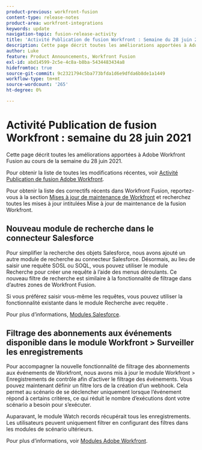 ```yaml
---
product-previous: workfront-fusion
content-type: release-notes
product-area: workfront-integrations
keywords: update
navigation-topic: fusion-release-activity
title: 'Activité Publication de fusion Workfront : Semaine du 28 juin 2021'''
description: Cette page décrit toutes les améliorations apportées à Adobe Workfront Fusion au cours de la semaine du 28 juin 2021.
author: Luke
feature: Product Announcements, Workfront Fusion
exl-id: abd14599-2c5e-4c8a-b8ba-5434483434a8
hidefromtoc: true
source-git-commit: 9c2321794c5ba773bfda1d6e9dfda6b8de1a1449
workflow-type: tm+mt
source-wordcount: '265'
ht-degree: 0%

---
```


# Activité Publication de fusion Workfront : semaine du 28 juin 2021

Cette page décrit toutes les améliorations apportées à Adobe Workfront Fusion au cours de la semaine du 28 juin 2021.

Pour obtenir la liste de toutes les modifications récentes, voir [Activité Publication de fusion Adobe Workfront](../../../product-announcements/product-releases/fusion-release-activity/fusion-release-activity.md).

Pour obtenir la liste des correctifs récents dans Workfront Fusion, reportez-vous à la section [Mises à jour de maintenance de Workfront](https://one.workfront.com/s/article/Workfront-Maintenance-Updates-1882317350) et recherchez toutes les mises à jour intitulées Mise à jour de maintenance de la fusion Workfront.

## Nouveau module de recherche dans le connecteur Salesforce

Pour simplifier la recherche des objets Salesforce, nous avons ajouté un autre module de recherche au connecteur Salesforce. Désormais, au lieu de saisir une requête SOSL ou SOQL, vous pouvez utiliser le module Recherche pour créer une requête à l’aide des menus déroulants. Ce nouveau filtre de recherche est similaire à la fonctionnalité de filtrage dans d’autres zones de Workfront Fusion.

Si vous préférez saisir vous-même les requêtes, vous pouvez utiliser la fonctionnalité existante dans le module Recherche avec requête .

Pour plus d’informations, [Modules Salesforce](../../../workfront-fusion/apps-and-their-modules/salesforce-modules.md).

## Filtrage des abonnements aux événements disponible dans le module Workfront > Surveiller les enregistrements

Pour accompagner la nouvelle fonctionnalité de filtrage des abonnements aux événements de Workfront, nous avons mis à jour le module Workfront > Enregistrements de contrôle afin d’activer le filtrage des événements. Vous pouvez maintenant définir un filtre lors de la création d’un webhook. Cela permet au scénario de se déclencher uniquement lorsque l’événement répond à certains critères, ce qui réduit le nombre d’exécutions dont votre scénario a besoin pour s’exécuter.

Auparavant, le module Watch records récupérait tous les enregistrements. Les utilisateurs peuvent uniquement filtrer en configurant des filtres dans les modules de scénario ultérieurs.

Pour plus d’informations, voir [Modules Adobe Workfront](../../../workfront-fusion/apps-and-their-modules/workfront-modules.md).
